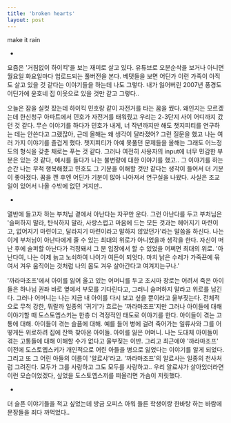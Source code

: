 ```yaml
---
title: 'broken hearts'
layout: post
---
```


make it rain

-

요즘은 '거침없이 하이킥'을 보는 재미로 살고 있다. 유튜브로 오분순삭을 보거나 아니면 월요일 화요일마다 업로드되는 풀버전을 본다. 베댓들을 보면 어딘가 이런 가족이 아직도 살고 있을 것 같다는 이야기들을 하는데 나도 그렇다. 내가 잃어버린 2007년 풍경도 어딘가에 윤호네 집 이웃으로 있을 것만 같고 그렇다.. 

오늘은 잠을 실컷 잤는데 하이킥 민호랑 같이 자전거를 타는 꿈을 꿨다. 왜인지는 모르겠는데 한신청구 아파트에서 민호가 자전거를 태워줬고 우리는 2-3단지 사이 어디까지 갔던 것 같다. 무슨 이야기를 하다가 민호가 내게, 너 작년까지만 해도 챗지피티를 연구하는 데는 안쓴다고 그랬잖아, 근데 올해는 왜 생각이 달라졌어? 그런 질문을 했고 나는 여러 가지 이야기를 즐겁게 했다. 챗지피티가 아예 못풀던 문제들을 올해는 그래도 어느정도의 형식을 갖춘 채로는 푸는 것 같다. 그러나 여전히 사용자의 input에 너무 민감한 부분은 있는 것 같다, 예시를 들다가 나는 불변량에 대한 이야기를 했고.. 그 이야기를 하는 순간 나는 무척 행복해졌고 민호도 그 기분을 이해할 것만 같다는 생각이 들어서 더 기분이 좋아졌다. 꿈을 깬 후엔 어딘가 기분이 많아 나아져서 연구실을 나왔다. 사실은 조교일이 있어서 나올 수밖에 없던 거지만.. 

-

열반에 들고자 하는 부처님 곁에서 아난다는 자꾸만 운다. 그런 아난다를 두고 부처님은 '슬퍼하지 말라, 탄식하지 말라, 사랑스럽고 마음에 드는 모든 것과는 헤어지기 마련이고, 없어지기 마련이고, 달라지기 마련이라고 말하지 않았던가'라는 말씀을 하신다. 나는 이게 부처님이 아난다에게 줄 수 있는 최대의 위로가 아니었을까 생각을 한다. 자신이 떠난 후에 슬퍼할 아난다가 걱정돼서 그 분 입장에서 할 수 있었을 어쩌면 최대의 위로. '아난다여, 나는 이제 늙고 노쇠하여 나이가 여든이 되엇다. 마치 낡은 수레가 가죽끈에 묶여서 겨우 움직이는 것처럼 나의 몸도 겨우 살아간다고 여겨지는구나.' 

'까라마조프'에서 아이를 잃어 울고 있는 어머니를 두고 조시마 장로는 어려서 죽은 아이들은 하나님 권좌 바로 옆에서 부모를 기다린다고, 그러니 슬퍼하지 말라고 위로를 남긴다. 그러나 어머니는 나는 지금 내 아이를 다시 보고 싶을 뿐이라고 울부짖는다. 전체적으로 무척 강한, 뭐랄까 일종의 '귀기'가 흐르는 '까라마조프'지만 그러나 아이들에 대해 이야기할 때 도스토옙스키는 한층 더 격정적인 태도로 이야기를 한다. 아이들이 겪는 고통에 대해. 아이들이 겪는 슬픔에 대해. 예를 들어 병에 걸려 죽어가는 일류사와 그를 어떻게든 위로하려 집에 잔뜩 찾아온 아이들. 아이를 잃은 어머니. 나는 도대체 아이들이 겪는 고통들에 대해 이해할 수가 없다고 울부짖는 이반. 그리고 최근에야 '까라마조프' 이전에 도스토옙스키가 개인적으로 어린 아들을 병으로 잃었다는 이야기를 알게 되었다. 그리고 또 그 어린 아들의 이름이 '알료샤'라고. '까라마조프'의 알료사는 일종의 천사처럼 그려진다. 모두가 그를 사랑하고 그도 모두를 사랑하고.. 우리 알료샤가 살아있더라면 이런 모습이었겠다, 싶었을 도스토옙스끼를 떠올리면 가슴이 저릿했다. 

-

더 슬픈 이야기들을 적고 싶었는데 방금 오피스 아워 들른 학생이랑 한바탕 하는 바람에 문장들을 죄다 까먹었다..

